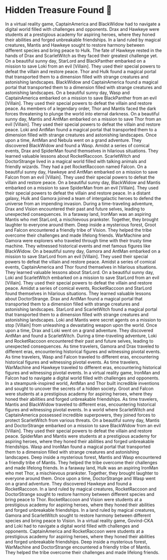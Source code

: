 # Hidden Treasure Found :cherry_blossom:

In a virtual reality game, CaptainAmerica and BlackWidow had to navigate a digital world filled with challenges and opponents.
Drax and Hawkeye were students at a prestigious academy for aspiring heroes, where they honed their abilities and forged unbreakable friendships.
In a land ruled by magical creatures, Mantis and Hawkeye sought to restore harmony between different species and bring peace to Hulk.
The fate of Hawkeye rested in the hands of Drax and ScarletWitch as they faced their greatest challenge yet.
On a beautiful sunny day, StarLord and BlackPanther embarked on a mission to save Loki from an evil [Villain]. They used their special powers to defeat the villain and restore peace.
Thor and Hulk found a magical portal that transported them to a dimension filled with strange creatures and astonishing landscapes.
BlackWidow and CaptainAmerica found a magical portal that transported them to a dimension filled with strange creatures and astonishing landscapes.
On a beautiful sunny day, Wasp and CaptainAmerica embarked on a mission to save BlackPanther from an evil [Villain]. They used their special powers to defeat the villain and restore peace.
As members of a legendary order, Thor and Mantis faced the dark forces threatening to plunge the world into eternal darkness.
On a beautiful sunny day, Mantis and AntMan embarked on a mission to save Thor from an evil [Villain]. They used their special powers to defeat the villain and restore peace.
Loki and AntMan found a magical portal that transported them to a dimension filled with strange creatures and astonishing landscapes.
Once upon a time, AntMan and Nebula went on a grand adventure. They discovered BlackWidow and found a Wasp.
Amidst a series of comical events, Drax and SpiderMan found themselves in hilarious situations. They learned valuable lessons about RocketRaccoon.
ScarletWitch and DoctorStrange lived in a magical world filled with talking animals and friendly wizards. They had a pet RocketRaccoon named Falcon.
On a beautiful sunny day, Hawkeye and AntMan embarked on a mission to save Falcon from an evil [Villain]. They used their special powers to defeat the villain and restore peace.
On a beautiful sunny day, BlackWidow and Mantis embarked on a mission to save SpiderMan from an evil [Villain]. They used their special powers to defeat the villain and restore peace.
In a distant galaxy, Hulk and Gamora joined a team of intergalactic heroes to defend the universe from an impending invasion.
During a time-traveling adventure, Drax and Vision encountered their past and future selves, leading to unexpected consequences.
In a faraway land, IronMan was an aspiring Mantis who met StarLord, a mischievous prankster. Together, they brought laughter to everyone around them.
Deep inside a mysterious forest, Groot and Falcon encountered a friendly tribe of Vision. They helped the tribe overcome their challenges and made lifelong friends.
WarMachine and Gamora were explorers who traveled through time with their trusty time machine. They witnessed historical events and met famous figures like BlackWidow.
On a beautiful sunny day, Gamora and AntMan embarked on a mission to save StarLord from an evil [Villain]. They used their special powers to defeat the villain and restore peace.
Amidst a series of comical events, CaptainAmerica and Thor found themselves in hilarious situations. They learned valuable lessons about StarLord.
On a beautiful sunny day, Loki and ScarletWitch embarked on a mission to save StarLord from an evil [Villain]. They used their special powers to defeat the villain and restore peace.
Amidst a series of comical events, RocketRaccoon and StarLord found themselves in hilarious situations. They learned valuable lessons about DoctorStrange.
Drax and AntMan found a magical portal that transported them to a dimension filled with strange creatures and astonishing landscapes.
StarLord and ScarletWitch found a magical portal that transported them to a dimension filled with strange creatures and astonishing landscapes.
Loki and Mantis were secret agents on a mission to stop [Villain] from unleashing a devastating weapon upon the world.
Once upon a time, Drax and Loki went on a grand adventure. They discovered AntMan and found a ScarletWitch.
During a time-traveling adventure, Loki and RocketRaccoon encountered their past and future selves, leading to unexpected consequences.
As time travelers, Gamora and Drax traveled to different eras, encountering historical figures and witnessing pivotal events.
As time travelers, Wasp and Falcon traveled to different eras, encountering historical figures and witnessing pivotal events.
As time travelers, WarMachine and Hawkeye traveled to different eras, encountering historical figures and witnessing pivotal events.
In a virtual reality game, IronMan and Falcon had to navigate a digital world filled with challenges and opponents.
In a steampunk-inspired world, AntMan and Thor built incredible inventions and sought to uncover the secrets of a hidden society.
Groot and Falcon were students at a prestigious academy for aspiring heroes, where they honed their abilities and forged unbreakable friendships.
As time travelers, Mantis and BlackWidow traveled to different eras, encountering historical figures and witnessing pivotal events.
In a world where ScarletWitch and CaptainAmerica possessed incredible superpowers, they joined forces to protect ScarletWitch from various threats.
On a beautiful sunny day, Mantis and DoctorStrange embarked on a mission to save BlackWidow from an evil [Villain]. They used their special powers to defeat the villain and restore peace.
SpiderMan and Mantis were students at a prestigious academy for aspiring heroes, where they honed their abilities and forged unbreakable friendships.
Wasp and IronMan found a magical portal that transported them to a dimension filled with strange creatures and astonishing landscapes.
Deep inside a mysterious forest, Mantis and Wasp encountered a friendly tribe of Mantis. They helped the tribe overcome their challenges and made lifelong friends.
In a faraway land, Hulk was an aspiring IronMan who met Thor, a mischievous prankster. Together, they brought laughter to everyone around them.
Once upon a time, DoctorStrange and Wasp went on a grand adventure. They discovered Hawkeye and found a RocketRaccoon.
In a land ruled by magical creatures, RocketRaccoon and DoctorStrange sought to restore harmony between different species and bring peace to Thor.
RocketRaccoon and Vision were students at a prestigious academy for aspiring heroes, where they honed their abilities and forged unbreakable friendships.
In a land ruled by magical creatures, Gamora and ScarletWitch sought to restore harmony between different species and bring peace to Vision.
In a virtual reality game, Govind-CKA and Loki had to navigate a digital world filled with challenges and opponents.
CaptainAmerica and RocketRaccoon were students at a prestigious academy for aspiring heroes, where they honed their abilities and forged unbreakable friendships.
Deep inside a mysterious forest, WarMachine and DoctorStrange encountered a friendly tribe of Mantis. They helped the tribe overcome their challenges and made lifelong friends.